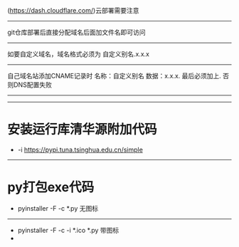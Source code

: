 (https://dash.cloudflare.com/)云部署需要注意
*************************
git仓库部署后直接分配域名后面加文件名即可访问
*************************
如要自定义域名，域名格式必须为 自定义别名.x.x.x
*************************
自己域名站添加CNAME记录时 名称：自定义别名 数据：x.x.x. 最后必须加上. 否则DNS配置失败
*************************

*************************
# 安装运行库清华源附加代码
 *  -i https://pypi.tuna.tsinghua.edu.cn/simple

*************************
 # py打包exe代码
* pyinstaller -F -c *.py   无图标
*************************
* pyinstaller -F -c -i *.ico *.py   带图标
* 

